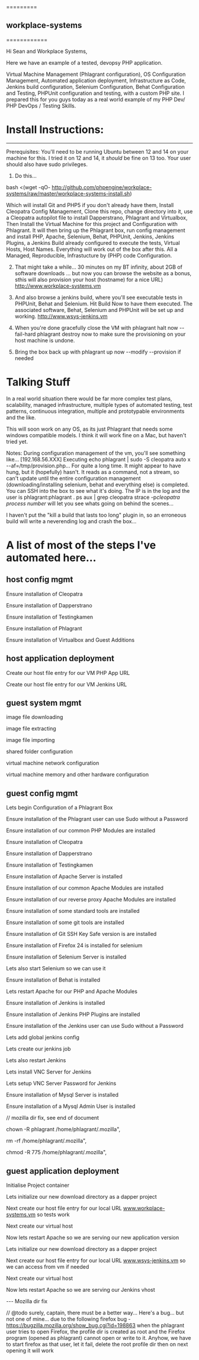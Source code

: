 =========
## workplace-systems
============

Hi Sean and Workplace Systems,

Here we have an example of a tested, devopsy PHP application.

Virtual Machine Management (Phlagrant configuration), OS Configuration Management, Automated application deployment,
Infrastructure as Code, Jenkins build configuration, Selenium Configuration, Behat Configuration and Testing, PHPUnit
configuration and testing, with a custom PHP site. I prepared this for you guys today as a real world example of my
PHP Dev/ PHP DevOps / Testing Skills.



# Install Instructions:
------------

Prerequisites: You'll need to be running Ubuntu between 12 and 14 on your machine for this. I tried it on 12 and 14, it
*should* be fine on 13 too. Your user should also have sudo privileges.

1) Do this...

bash <(wget -qO- http://github.com/phpengine/workplace-systems/raw/master/workplace-systems-install.sh)

Which will install Git and PHP5 if you don't already have them, Install Cleopatra Config Management, Clone this repo,
change directory into it, use a Cleopatra autopilot file to install Dapperstrano, Phlagrant and Virtualbox,
Then Install the Virtual Machine for this project and Configuration with Phlagrant. It will then bring up the Phlagrant
box, run config management and install PHP, Apache, Selenium, Behat, PHPUnit, Jenkins, Jenkins Plugins, a Jenkins Build
already configured to execute the tests, Virtual Hosts, Host Names. Everything will work out of the box after this. All
a Managed, Reproducible, Infrastucture by (PHP) code Configuration.

2) That might take a while... 30 minutes on my BT infinity, about 2GB of software downloads
   ... but now you can browse the website as a bonus, sthis will also provision your host (hostname) for a nice URL)
   http://www.workplace-systems.vm

3) And also browse a jenkins build, where you'll see executable tests in PHPUnit, Behat and Selenium. Hit Build Now
   to have them executed. The associated software, Behat, Selenium and PHPUnit will be set up and working.
   http://www.wsys-jenkins.vm

4) When you're done gracefully close the VM with
   phlagrant halt now --fail-hard
   phlagrant destroy now
   to make sure the provisioning on your host machine is undone.

5) Bring the box back up with
   phlagrant up now --modify --provision
   if needed


# Talking Stuff

In a real world situation there would be far more complex test plans, scalability, managed infrastructure, multiple types
of automated testing, test patterns, continuous integration, multiple and prototypable environments and the like.

This will soon work on any OS, as its just Phlagrant that needs some windows compatible models. I think it will work
fine on a Mac, but haven't tried yet.

Notes:
During configuration management of the vm, you'll see something like...
[192.168.56.XXX] Executing echo phlagrant | sudo -S cleopatra auto x --af=/tmp/provision.php...
For quite a long time. It might appear to have hung, but it (hopefully) hasn't. It reads as a command, not a stream, so
can't update until the entire configuration management (downloading/installing selenium, behat and everything else) is
completed. You can SSH into the box to see what it's doing. The IP is in the log and the user is phlagrant:phlagrant .
ps aux | grep cleopatra
strace -p*cleopatra process number*
will let you see whats going on behind the scenes...

I haven't put the "kill a build that lasts too long" plugin in, so an erroneous build will write a neverending log and
crash the box...


# A list of most of the steps I've automated here...


host config mgmt
----------------

Ensure installation of Cleopatra

Ensure installation of Dapperstrano

Ensure installation of Testingkamen

Ensure installation of Phlagrant

Ensure installation of Virtualbox and Guest Additions


host application deployment
----------------

Create our host file entry for our VM PHP App URL

Create our host file entry for our VM Jenkins URL


guest system mgmt
----------------

image file downloading

image file extracting

image file importing

shared folder configuration

virtual machine network configuration

virtual machine memory and other hardware configuration



guest config mgmt
----------------

Lets begin Configuration of a Phlagrant Box

Ensure installation of the Phlagrant user can use Sudo without a Password

Ensure installation of our common PHP Modules are installed

Ensure installation of Cleopatra

Ensure installation of Dapperstrano

Ensure installation of Testingkamen

Ensure installation of Apache Server is installed

Ensure installation of our common Apache Modules are installed

Ensure installation of our reverse proxy Apache Modules are installed

Ensure installation of some standard tools are installed

Ensure installation of some git tools are installed

Ensure installation of Git SSH Key Safe version is are installed

Ensure installation of Firefox 24 is installed for selenium

Ensure installation of Selenium Server is installed

Lets also start Selenium so we can use it

Ensure installation of Behat is installed

Lets restart Apache for our PHP and Apache Modules

Ensure installation of Jenkins is installed

Ensure installation of Jenkins PHP Plugins are installed

Ensure installation of the Jenkins user can use Sudo without a Password

Lets add global jenkins config

Lets create our jenkins job

Lets also restart Jenkins

Lets install VNC Server for Jenkins

Lets setup VNC Server Password for Jenkins

Ensure installation of Mysql Server is installed

Ensure installation of a Mysql Admin User is installed

// mozilla dir fix, see end of document

chown -R phlagrant /home/phlagrant/.mozilla",

rm -rf /home/phlagrant/.mozilla",

chmod -R 775 /home/phlagrant/.mozilla",


guest application deployment
-----------------

Initialise Project container

Lets initialize our new download directory as a dapper project

Next create our host file entry for our local URL www.workplace-systems.vm so tests work

Next create our virtual host

Now lets restart Apache so we are serving our new application version

Lets initialize our new download directory as a dapper project

Next create our host file entry for our local URL www.wsys-jenkins.vm so we can access from vm if needed

Next create our virtual host

Now lets restart Apache so we are serving our Jenkins vhost


--- Mozilla dir fix

// @todo surely, captain, there must be a better way...
Here's a bug... but not one of mine... due to the following firefox bug - https://bugzilla.mozilla.org/show_bug.cgi?id=198863 when the phlagrant user tries to open Firefox, the profile dir is created as root and the Firefox program (opened as phlagrant) cannot open or write to it. Anyhow, we have to start firefox as that user, let it fail, delete the root profile dir then on next opening it will work